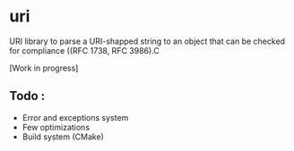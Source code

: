 # uri
URI library to parse a URI-shapped string to an object that can be checked for compliance ((RFC 1738, RFC 3986).C

[Work in progress]

## Todo :
- Error and exceptions system
- Few optimizations
- Build system (CMake)

